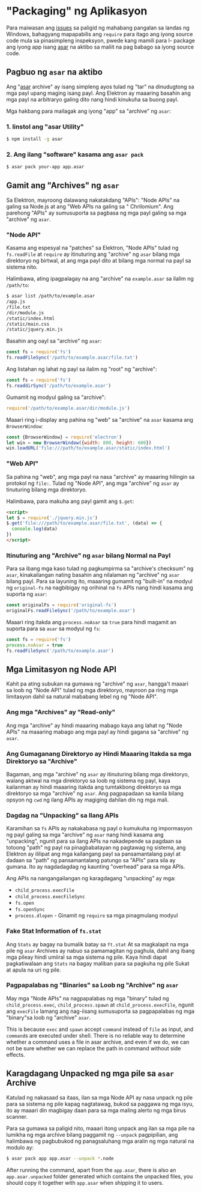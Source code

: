 # "Packaging" ng Aplikasyon

Para maiwasan ang [issues](https://github.com/joyent/node/issues/6960) sa paligid ng mahabang pangalan sa landas ng Windows, bahagyang mapapabilis ang `require` para itago ang iyong source code mula sa pinasimpleng inspeksyon, pwede kang mamili para I- package ang iyong app isang [asar](https://github.com/electron/asar) na aktibo sa maliit na pag babago sa iyong source code.

## Pagbuo ng `asar` na aktibo

Ang "[asar](https://github.com/electron/asar) archive" ay isang simpleng ayos tulad ng "tar" na dinudugtong sa mga payl upang maging isang payl. Ang Elektron ay maaaring basahin ang mga payl na arbitraryo galing dito nang hindi kinukuha sa buong payl.

Mga hakbang para mailagak ang iyong "app" sa "archive" ng `asar`:

### 1. Iinstol ang "asar Utility"

```sh
$ npm install -g asar
```

### 2. Ang ilang "software" kasama ang `asar pack`

```sh
$ asar pack your-app app.asar
```

## Gamit ang "Archives" ng `asar`

Sa Elektron, mayroong dalawang nakatakdang "APIs": "Node APIs" na galing sa Node.js at ang "Web APIs na galing sa " Chrilomium". Ang parehong "APIs" ay sumusuporta sa pagbasa ng mga payl galing sa mga "archive" ng `asar`.

### "Node API"

Kasama ang espesyal na "patches" sa Elektron, "Node APIs" tulad ng `fs.readFile` at `require` ay itinuturing ang "archive" ng `asar` bilang mga direktoryo ng birtwal, at ang mga payl dito at bilang mga normal na payl sa sistema nito.

Halimbawa, ating ipagpalagay na ang "archive" na `example.asar` sa ilalim ng `/path/to`:

```sh
$ asar list /path/to/example.asar
/app.js
/file.txt
/dir/module.js
/static/index.html
/static/main.css
/static/jquery.min.js
```

Basahin ang oayl sa "archive" ng `asar`:

```javascript
const fs = require('fs')
fs.readFileSync('/path/to/example.asar/file.txt')
```

Ang listahan ng lahat ng payl sa ilalim ng "root" ng "archive":

```javascript
const fs = require('fs')
fs.readdirSync('/path/to/example.asar')
```

Gumamit ng modyul galing sa "archive":

```javascript
require('/path/to/example.asar/dir/module.js')
```

Maaari ring i-display ang pahina ng "web" sa "archive" na `asar` kasama ang `BrowserWindow`:

```javascript
const {BrowserWindow} = require('electron')
let win = new BrowserWindow({width: 800, height: 600})
win.loadURL('file:///path/to/example.asar/static/index.html')
```

### "Web API"

Sa pahina ng "web", ang mga payl na nasa "archive" ay maaaring hilingin sa protokol ng `file:`. Tulad ng "Node API", ang mga "archive" ng `asar` ay tinuturing bilang mga direktoryo.

Halimbawa, para makuha ang payl gamit ang `$.get`:

```html
<script>
let $ = require('./jquery.min.js')
$.get('file:///path/to/example.asar/file.txt', (data) => {
  console.log(data)
})
</script>
```

### Itinuturing ang "Archive" ng `asar` bilang Normal na Payl

Para sa ibang mga kaso tulad ng pagkumpirma sa "archive's checksum" ng `asar`, kinakailangan nating basahin ang nilalaman ng "archive" ng `asar` bilang payl. Para sa layuning ito, maaaring gumamit ng "built-in" na modyul ng `original-fs` na nagbibigay ng orihinal na `fs` APIs nang hindi kasama ang suporta ng `asar`:

```javascript
const originalFs = require('original-fs')
originalFs.readFileSync('/path/to/example.asar')
```

Maaari ring itakda ang `process.noAsar` sa `true` para hindi magamit an suporta para sa `asar` sa modyul ng `fs`:

```javascript
const fs = require('fs')
process.noAsar = true
fs.readFileSync('/path/to/example.asar')
```

## Mga Limitasyon ng Node API

Kahit pa ating subukan na gumawa ng "archive" ng `asar`, hangga't maaari sa loob ng "Node API" tulad ng mga direktoryo, mayroon pa ring mga limitasyon dahil sa natural mababang lebel ng ng "Node API".

### Ang mga "Archives" ay "Read-only"

Ang mga "archive" ay hindi maaaring mabago kaya ang lahat ng "Node APIs" na maaaring mabago ang mga payl ay hindi gagana sa "archive" ng `asar`.

### Ang Gumaganang Direktoryo ay Hindi Maaaring Itakda sa mga Direktoryo sa "Archive"

Bagaman, ang mga "archive" ng `asar` ay itinuturing bilang mga direktoryo, walang aktwal na mga direktoryo sa loob ng sistema ng payl, kaya kailanman ay hindi maaaring itakda ang tumtakbong direktoryo sa mga direktoryo sa mga "archive" ng `asar`. Ang pagpapadaan sa kanila bilang opsyon ng `cwd` ng ilang APIs ay magiging dahilan din ng mga mali.

### Dagdag na "Unpacking" sa Ilang APIs

Karamihan sa `fs` APIs ay nakakabasa ng payl o kumukuha ng impormasyon ng payl galing sa mga "archive" ng `asar` nang hindi kasama ang "unpacking", ngunit para sa ilang APIs na nakadepende sa pagdaan sa totoong "path" ng payl na pinagbabatayan ng pagtawag ng sistema, ang Elektron ay ililipat ang mga kailangang payl sa pansamantalang payl at dadaan sa "path" ng pansamantalang patungo sa "APIs" para sila ay gumana. Ito ay nagdadagdag ng kaunting "overhead" para sa mga APIs.

Ang APIs na nangangailangan ng karagdagang "unpacking" ay mga:

* `child_process.execFile`
* `child_process.execFileSync`
* `fs.open`
* `fs.openSync`
* `process.dlopen` - Ginamit ng `require` sa mga pinagmulang modyul

### Fake Stat Information of `fs.stat`

Ang `Stats` ay bagay na bumalik batay sa `ft.stat` At sa magkalapit na mga pile ng `asar` Archives ay nabuo sa pamamagitan ng paghula, dahil ang ibang mga pileay hindi umiiral sa mga sistema ng pile. Kaya hindi dapat pagkatiwalaan ang `Stats` na bagay maliban para sa pagkuha ng pile Sukat at apula na uri ng pile.

### Pagpapalabas ng "Binaries" sa Loob ng "Archive" ng `asar`

May mga "Node APIs" na nagpapalabas ng mga "binary" tulad ng `child_process.exec`, `child_process.spawn` at `child_process.execFile`, ngunit ang `execFile` lamang ang nag-iisang sumusuporta sa pagpapalabas ng mga "binary"sa loob ng "archive" `asar`.

This is because `exec` and `spawn` accept `command` instead of `file` as input, and `command`s are executed under shell. There is no reliable way to determine whether a command uses a file in asar archive, and even if we do, we can not be sure whether we can replace the path in command without side effects.

## Karagdagang Unpacked ng mga pile sa `asar` Archive

Katulad ng nakasaad sa itaas, ilan sa mga Node API ay nasa unpack ng pile para sa sistema ng pile kapag nagtatawag, bukod sa paggawa ng mga isyu, ito ay maaari din magbigay daan para sa mga maling alerto ng mga birus scanner.

Para sa gumawa sa paligid nito, maaari itong unpack ang ilan sa mga pile na lumikha ng mga archive bilang paggamit ng `--unpack` pagpipilian, ang halimbawa ng pagbubukod ng panagsaluhang mga aralin ng mga natural na modulo ay:

```sh
$ asar pack app app.asar --unpack *.node
```

After running the command, apart from the `app.asar`, there is also an `app.asar.unpacked` folder generated which contains the unpacked files, you should copy it together with `app.asar` when shipping it to users.
